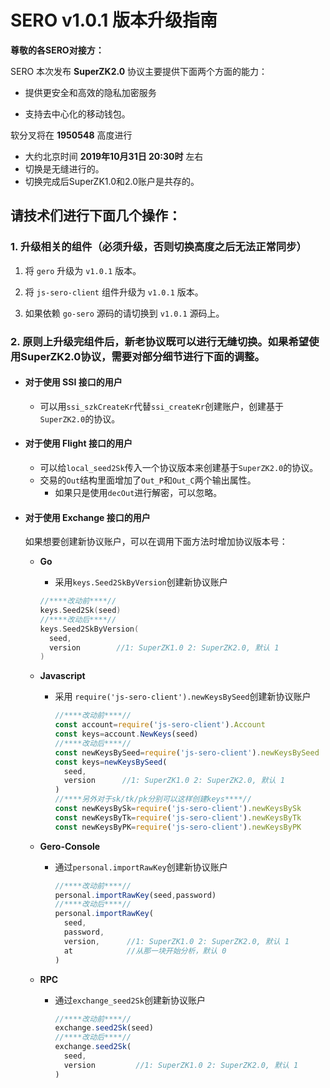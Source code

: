 # SERO v1.0.1 版本升级指南

**尊敬的各SERO对接方：**

SERO 本次发布 **SuperZK2.0** 协议主要提供下面两个方面的能力：

* 提供更安全和高效的隐私加密服务

* 支持去中心化的移动钱包。

软分叉将在 **1950548** 高度进行

* 大约北京时间 **2019年10月31日 20:30时** 左右
* 切换是无缝进行的。
* 切换完成后SuperZK1.0和2.0账户是共存的。



## 请技术们进行下面几个操作：

### 1. 升级相关的组件（必须升级，否则切换高度之后无法正常同步）

1. 将 `gero` 升级为 `v1.0.1` 版本。

2. 将 `js-sero-client` 组件升级为 `v1.0.1` 版本。

3. 如果依赖 `go-sero` 源码的请切换到 `v1.0.1` 源码上。

   

### 2. 原则上升级完组件后，新老协议既可以进行无缝切换。如果希望使用SuperZK2.0协议，需要对部分细节进行下面的调整。

* #### 对于使用 SSI 接口的用户

  * 可以用`ssi_szkCreateKr`代替`ssi_createKr`创建账户，创建基于`SuperZK2.0`的协议。

* #### 对于使用 Flight 接口的用户

  * 可以给`local_seed2Sk`传入一个协议版本来创建基于`SuperZK2.0`的协议。
  * 交易的`Out`结构里面增加了`Out_P`和`Out_C`两个输出属性。
    * 如果只是使用`decOut`进行解密，可以忽略。

* #### 对于使用 Exchange 接口的用户

  如果想要创建新协议账户，可以在调用下面方法时增加协议版本号：

  * **Go**

    * 采用`keys.Seed2SkByVersion`创建新协议账户

    ```go
    //****改动前****//
    keys.Seed2Sk(seed)
    //****改动后****//
    keys.Seed2SkByVersion(
      seed,
      version        //1: SuperZK1.0 2: SuperZK2.0, 默认 1
    )
    ```

  * **Javascript**

    * 采用 `require('js-sero-client').newKeysBySeed`创建新协议账户

      ```javascript
      //****改动前****//
      const account=require('js-sero-client').Account
      const keys=account.NewKeys(seed)
      //****改动后****//
      const newKeysBySeed=require('js-sero-client').newKeysBySeed
      const keys=newKeysBySeed(
        seed,
        version      //1: SuperZK1.0 2: SuperZK2.0, 默认 1
      )
      //****另外对于sk/tk/pk分别可以这样创建keys****//
      const newKeysBySk=require('js-sero-client').newKeysBySk
      const newKeysByTk=require('js-sero-client').newKeysByTk
      const newKeysByPK=require('js-sero-client').newKeysByPK
      ```

  * **Gero-Console**

    * 通过`personal.importRawKey`创建新协议账户

      ```javascript
      //****改动前****//
      personal.importRawKey(seed,password)
      //****改动后****//
      personal.importRawKey(
        seed,
        password,
        version,      //1: SuperZK1.0 2: SuperZK2.0, 默认 1
        at            //从那一块开始分析，默认 0
      )
      ```

  * **RPC**

    * 通过`exchange_seed2Sk`创建新协议账户

      ```javascript
      //****改动前****//
      exchange.seed2Sk(seed)
      //****改动后****//
      exchange.seed2Sk(
        seed,
        version         //1: SuperZK1.0 2: SuperZK2.0, 默认 1
      )
      ```

      